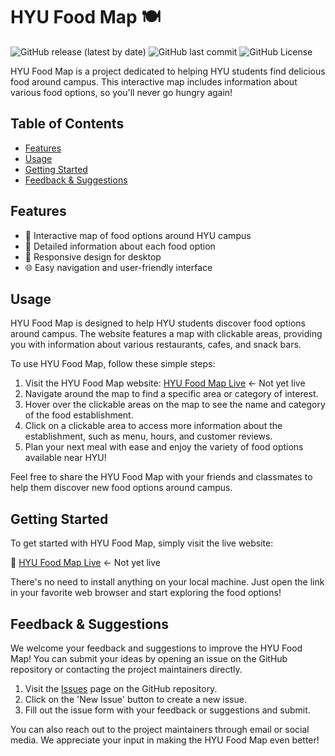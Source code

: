 # HYU Food Map 🍽️

![GitHub release (latest by date)](https://img.shields.io/github/v/release/opusdeisong/HYU-s-HYFood)
![GitHub last commit](https://img.shields.io/github/last-commit/opusdeisong/HYU-s-HYFood)
![GitHub License](https://img.shields.io/github/license/opusdeisong/HYU-s-HYFood)



HYU Food Map is a project dedicated to helping HYU students find delicious food around campus. This interactive map includes information about various food options, so you'll never go hungry again!

## Table of Contents

- [Features](#features)
- [Usage](#usage)
- [Getting Started](#Getting)
- [Feedback & Suggestions](#Feedback)

## Features

- 📍 Interactive map of food options around HYU campus
- 🍱 Detailed information about each food option
- 📱 Responsive design for desktop
- 🌐 Easy navigation and user-friendly interface


## Usage

HYU Food Map is designed to help HYU students discover food options around campus. The website features a map with clickable areas, providing you with information about various restaurants, cafes, and snack bars.

To use HYU Food Map, follow these simple steps:

1. Visit the HYU Food Map website: [HYU Food Map Live](https://your-live-site-url.com) <- Not yet live
2. Navigate around the map to find a specific area or category of interest.
3. Hover over the clickable areas on the map to see the name and category of the food establishment.
4. Click on a clickable area to access more information about the establishment, such as menu, hours, and customer reviews.
5. Plan your next meal with ease and enjoy the variety of food options available near HYU!

Feel free to share the HYU Food Map with your friends and classmates to help them discover new food options around campus.

## Getting Started

To get started with HYU Food Map, simply visit the live website:

🔗 [HYU Food Map Live](https://your-live-site-url.com) <- Not yet live

There's no need to install anything on your local machine. Just open the link in your favorite web browser and start exploring the food options!

## Feedback & Suggestions

We welcome your feedback and suggestions to improve the HYU Food Map! You can submit your ideas by opening an issue on the GitHub repository or contacting the project maintainers directly.

1. Visit the [Issues](https://github.com/opusdeisong/HYU-s-HYFood/issues) page on the GitHub repository.
2. Click on the 'New Issue' button to create a new issue.
3. Fill out the issue form with your feedback or suggestions and submit.

You can also reach out to the project maintainers through email or social media. We appreciate your input in making the HYU Food Map even better!
